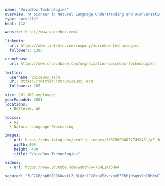 ```yaml
---
name: "VoiceBox Technologies"
overview: "A pioneer in Natural Language Understanding and #ConversationalAI with roots in #connectedcars, now extending our experience to #IoT #virtualshopping #NLU #AI"
type: "profile"
heat: 112

website: http://www.voicebox.com/

linkedin:
  url: https://www.linkedin.com/company/voicebox-technologies
  followers: 1385

crunchbase:
  url: https://www.crunchbase.com/organization/voicebox-technologies

twitter:
  username: VoiceBox_Tech
  url: https://twitter.com/VoiceBox_Tech
  followers: 285

size: 201-500 employees
yearFounded: 2001
locations:
  - Bellevue, WA

topics:
  - AI
  - Natural Language Processing

images:
  - url: https://pbs.twimg.com/profile_images/1007660940777492481/gP-JdJ4r_400x400.jpg
    width: 400
    height: 400
    title: "VoiceBox Technologies"

videos:
  - url: https://www.youtube.com/watch?v=76HL2Kr3Ho4

secured: "7LC7G6/hpBOI3B60watLZu0LQvrlJC8+pVEXvsxoyR5FhMjDsgOs9hIHMfmCISNLkp5Wc+S31Y+HE3n0x+/Gz4FV6cWVKDz3/j2igy4FTZxtpDRSEqfDcjIhw/Lac4Sh7eoWSb+MuwMREeOtLWOOeNBnILrDKR6GKKovLVir1FlgVZ/O9ZgWmqhDbIBeP0EtAr1JLA59qFf5QbpAdqQPogXVJoOWobU8/azwWpn5sRd2bxUKazMrJtQjWkSdxwbqax+IK+kFMfSOYCh/YCQnmgPbpekNqHJThIgabviFa5HnZZwl8YK3jB4c9Boata2d;4/XMPHGoqbtJe5ARh6HSfg=="
---
```


